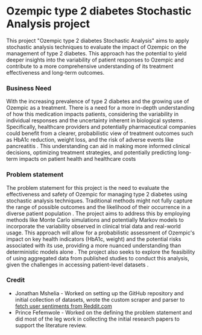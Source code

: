 # Ozempic type 2 diabetes Stochastic Analysis project

This project "Ozempic type 2 diabetes Stochastic Analysis" aims to apply stochastic analysis techniques to evaluate the impact of Ozempic on the management of type 2 diabetes. This approach has the potential to yield deeper insights into the variability of patient responses to Ozempic and contribute to a more comprehensive understanding of its treatment effectiveness and long-term outcomes.

### Business Need
With the increasing prevalence of type 2 diabetes and the growing use of Ozempic as a treatment. There is a need for a more in-depth understanding of how this medication impacts patients, considering the variability in individual responses and the uncertainty inherent in biological systems . Specifically, healthcare providers and potentially pharmaceutical companies could benefit from a clearer, probabilistic view of treatment outcomes such as HbA1c reduction, weight loss, and the risk of adverse events like pancreatitis . This understanding can aid in making more informed clinical decisions, optimizing treatment strategies, and potentially predicting long-term impacts on patient health and healthcare costs

### Problem statement
The problem statement for this project is the need to evaluate the effectiveness and safety of Ozempic for managing type 2 diabetes using stochastic analysis techniques. Traditional methods might not fully capture the range of possible outcomes and the likelihood of their occurrence in a diverse patient population . The project aims to address this by employing methods like Monte Carlo simulations and potentially Markov models to incorporate the variability observed in clinical trial data and real-world usage. This approach will allow for a probabilistic assessment of Ozempic's impact on key health indicators (HbA1c, weight) and the potential risks associated with its use, providing a more nuanced understanding than deterministic models alone . The project also seeks to explore the feasibility of using aggregated data from published studies to conduct this analysis, given the challenges in accessing patient-level datasets .   

### Credit
- Jonathan Mshelia - Worked on setting up the GitHub repository and initial collection of datasets, wrote the custom scraper and parser to [fetch user sentiments from Reddit.com](https://github.com/jonathanmshelia/sentiment-analyzer)
- Prince Fefemwole - Worked on the defining the problem statement and did most of the leg work in collecting the initial research papers to support the literature review.
